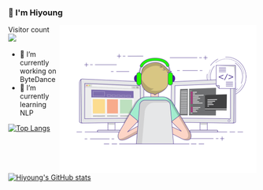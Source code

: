 ###  👋 I'm Hiyoung

<img align="right" src="https://raw.githubusercontent.com/devSouvik/devSouvik/master/gif3.gif" width="400">


<p align="left"> 
  Visitor count<br>
  <img src="https://profile-counter.glitch.me/hiyoung123/count.svg" />
  
  - 🔭 I’m currently working on ByteDance
  - 🌱 I’m currently learning NLP
</p>

<p align="center">
  
[![Top Langs](https://github-readme-stats.vercel.app/api/top-langs/?username=hiyoung123&layout=compact)](https://github.com/hiyoung123/github-readme-stats)
[![Hiyoung's GitHub stats](https://github-readme-stats.vercel.app/api?username=hiyoung123&show_icons=true&hide=contribs)](https://github.com/hiyoung123/github-readme-stats)

</p>  
  
<!--
**hiyoung123/hiyoung123** is a ✨ _special_ ✨ repository because its `README.md` (this file) appears on your GitHub profile.

Here are some ideas to get you started:

- 🔭 I’m currently working on ...
- 🌱 I’m currently learning ...
- 👯 I’m looking to collaborate on ...
- 🤔 I’m looking for help with ...
- 💬 Ask me about ...
- 📫 How to reach me: ...
- 😄 Pronouns: ...
- ⚡ Fun fact: ...
-->
